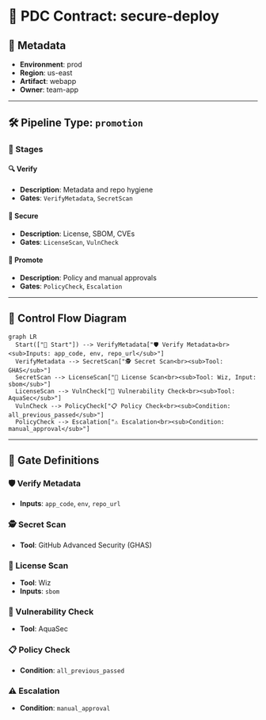 # 📄 PDC Contract: secure-deploy

## 📌 Metadata
- **Environment**: prod
- **Region**: us-east
- **Artifact**: webapp
- **Owner**: team-app

---

## 🛠️ Pipeline Type: `promotion`

### 🎯 Stages

#### 🔍 Verify
- **Description**: Metadata and repo hygiene
- **Gates**: `VerifyMetadata`, `SecretScan`

#### 🔐 Secure
- **Description**: License, SBOM, CVEs
- **Gates**: `LicenseScan`, `VulnCheck`

#### 🚀 Promote
- **Description**: Policy and manual approvals
- **Gates**: `PolicyCheck`, `Escalation`

---

## 🔗 Control Flow Diagram

```mermaid
graph LR
  Start(["🔵 Start"]) --> VerifyMetadata["🛡️ Verify Metadata<br><sub>Inputs: app_code, env, repo_url</sub>"]
  VerifyMetadata --> SecretScan["🕵️ Secret Scan<br><sub>Tool: GHAS</sub>"]
  SecretScan --> LicenseScan["📜 License Scan<br><sub>Tool: Wiz, Input: sbom</sub>"]
  LicenseScan --> VulnCheck["🧪 Vulnerability Check<br><sub>Tool: AquaSec</sub>"]
  VulnCheck --> PolicyCheck["📋 Policy Check<br><sub>Condition: all_previous_passed</sub>"]
  PolicyCheck --> Escalation["⚠️ Escalation<br><sub>Condition: manual_approval</sub>"]
```

---

## 🧩 Gate Definitions

### 🛡️ Verify Metadata
- **Inputs**: `app_code`, `env`, `repo_url`

### 🕵️ Secret Scan
- **Tool**: GitHub Advanced Security (GHAS)

### 📜 License Scan
- **Tool**: Wiz
- **Inputs**: `sbom`

### 🧪 Vulnerability Check
- **Tool**: AquaSec

### 📋 Policy Check
- **Condition**: `all_previous_passed`

### ⚠️ Escalation
- **Condition**: `manual_approval`
